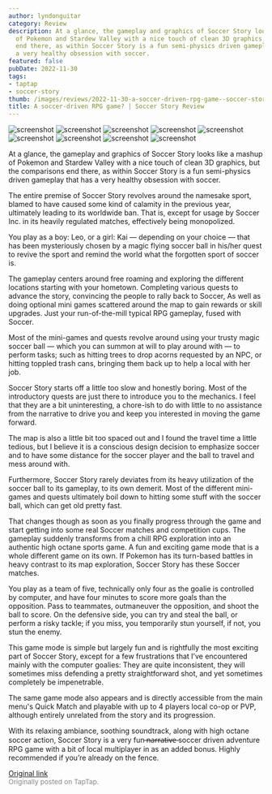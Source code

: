 ```yaml
---
author: lyndonguitar
category: Review
description: At a glance, the gameplay and graphics of Soccer Story looks like a mashup
  of Pokemon and Stardew Valley with a nice touch of clean 3D graphics, but the comparisons
  end there, as within Soccer Story is a fun semi-physics driven gameplay that has
  a very healthy obsession with soccer.
featured: false
pubDate: 2022-11-30
tags:
- taptap
- soccer-story
thumb: /images/reviews/2022-11-30-a-soccer-driven-rpg-game--soccer-story-review-0.avif
title: A soccer-driven RPG game? | Soccer Story Review
---
```


<div class="gallery">
  <img src="/images/reviews/2022-11-30-a-soccer-driven-rpg-game--soccer-story-review-0.avif" alt="screenshot" />
  <img src="/images/reviews/2022-11-30-a-soccer-driven-rpg-game--soccer-story-review-1.avif" alt="screenshot" />
  <img src="/images/reviews/2022-11-30-a-soccer-driven-rpg-game--soccer-story-review-2.avif" alt="screenshot" />
  <img src="/images/reviews/2022-11-30-a-soccer-driven-rpg-game--soccer-story-review-3.avif" alt="screenshot" />
  <img src="/images/reviews/2022-11-30-a-soccer-driven-rpg-game--soccer-story-review-4.avif" alt="screenshot" />
  <img src="/images/reviews/2022-11-30-a-soccer-driven-rpg-game--soccer-story-review-5.avif" alt="screenshot" />
  <img src="/images/reviews/2022-11-30-a-soccer-driven-rpg-game--soccer-story-review-6.avif" alt="screenshot" />
  <img src="/images/reviews/2022-11-30-a-soccer-driven-rpg-game--soccer-story-review-7.avif" alt="screenshot" />
  <img src="/images/reviews/2022-11-30-a-soccer-driven-rpg-game--soccer-story-review-8.avif" alt="screenshot" />
</div>

At a glance, the gameplay and graphics of Soccer Story looks like a mashup of Pokemon and Stardew Valley with a nice touch of clean 3D graphics, but the comparisons end there, as within Soccer Story is a fun semi-physics driven gameplay that has a very healthy obsession with soccer.

The entire premise of Soccer Story revolves around the namesake sport, blamed to have caused some kind of calamity in the previous year, ultimately leading to its worldwide ban. That is, except for usage by Soccer Inc. in its heavily regulated matches, effectively being monopolized.

You play as a boy: Leo, or a girl: Kai — depending on your choice — that has been mysteriously chosen by a magic flying soccer ball in his/her quest to revive the sport and remind the world what the forgotten sport of soccer is.

The gameplay centers around free roaming and exploring the different locations starting with your hometown. Completing various quests to advance the story, convincing the people to rally back to Soccer, As well as doing optional mini games scattered around the map to gain rewards or skill upgrades. Just your run-of-the-mill typical RPG gameplay, fused with Soccer.

Most of the mini-games and quests revolve around using your trusty magic soccer ball — which you can summon at will to play around with — to perform tasks; such as hitting trees to drop acorns requested by an NPC, or hitting toppled trash cans, bringing them back up to help a local with her job.

Soccer Story starts off a little too slow and honestly boring. Most of the introductory quests are just there to introduce you to the mechanics. I feel that they are a bit uninteresting, a chore-ish to do with little to no assistance from the narrative to drive you and keep you interested in moving the game forward.

The map is also a little bit too spaced out and I found the travel time a little tedious, but I believe it is a conscious design decision to emphasize soccer and to have some distance for the soccer player and the ball to travel and mess around with.

Furthermore, Soccer Story rarely deviates from its heavy utilization of the soccer ball to its gameplay, to its own demerit. Most of the different mini-games and quests ultimately boil down to hitting some stuff with the soccer ball, which can get old pretty fast.

That changes though as soon as you finally progress through the game and start getting into some real Soccer matches and competition cups. The gameplay suddenly transforms from a chill RPG exploration into an authentic high octane sports game. A fun and exciting game mode that is a whole different game on its own. If Pokemon has its turn-based battles in heavy contrast to its map exploration, Soccer Story has these Soccer matches.

You play as a team of five, technically only four as the goalie is controlled by computer, and have four minutes to score more goals than the opposition. Pass to teammates, outmaneuver the opposition, and shoot the ball to score. On the defensive side, you can try and steal the ball, or perform a risky tackle; if you miss, you temporarily stun yourself, if not, you stun the enemy.

This game mode is simple but largely fun and is rightfully the most exciting part of Soccer Story, except for a few frustrations that I’ve encountered mainly with the computer goalies: They are quite inconsistent, they will sometimes miss defending a pretty straightforward shot, and yet sometimes completely be impenetrable.

The same game mode also appears and is directly accessible from the main menu's Quick Match and playable with up to 4 players local co-op or PVP, although entirely unrelated from the story and its progression.

With its relaxing ambiance, soothing soundtrack, along with high octane soccer action, Soccer Story is a very fun  ̶n̶a̶r̶r̶a̶t̶i̶v̶e̶  soccer driven adventure RPG game with a bit of local multiplayer in as an added bonus. Highly recommended if you’re already on the fence.

[Original link](https://www.taptap.io/post/3481326)<br><span style="font-size: 0.95em; color: #888;">Originally posted on TapTap.</span>